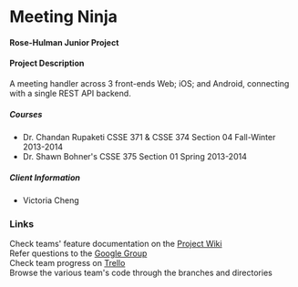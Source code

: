 Meeting Ninja
=========
#### Rose-Hulman  Junior Project

#### Project Description
A meeting handler across 3 front-ends Web; iOS; and Android, connecting with a single REST API backend.  

##### Courses
- Dr. Chandan Rupaketi CSSE 371 & CSSE 374 Section 04 Fall-Winter 2013-2014  
- Dr. Shawn Bohner's CSSE 375 Section 01 Spring 2013-2014  

##### Client Information
- Victoria Cheng 

### Links
Check teams' feature documentation on the [Project Wiki](https://github.com/RH-CSSE-371-F2013/Section04/wiki)  
Refer questions to the [Google Group](https://groups.google.com/forum/#!forum/csse-371-fall-2013-2014)  
Check team progress on [Trello](https://trello.com/junior_13_14_04)  
Browse the various team's code through the branches and directories  
